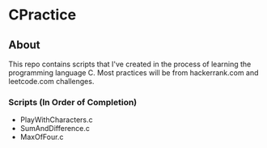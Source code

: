 # CPractice

## About
This repo contains scripts that I've created in the process of learning the programming language C.
Most practices will be from hackerrank.com and leetcode.com challenges.

### Scripts (In Order of Completion)
- PlayWithCharacters.c
- SumAndDifference.c
- MaxOfFour.c
